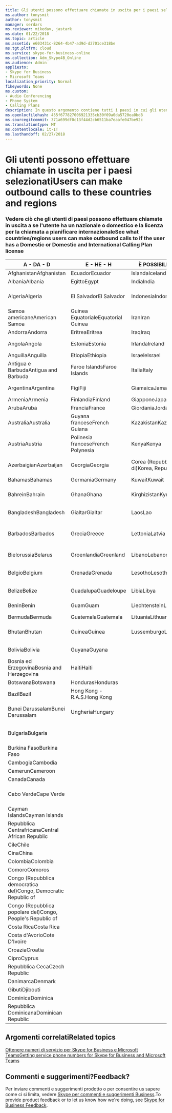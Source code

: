 ```yaml
---
title: Gli utenti possono effettuare chiamate in uscita per i paesi selezionati
ms.author: tonysmit
author: tonysmit
manager: serdars
ms.reviewer: mikedav, jastark
ms.date: 01/22/2018
ms.topic: article
ms.assetid: e603431c-8264-4b47-ad9d-d2701ce318be
ms.tgt.pltfrm: cloud
ms.service: skype-for-business-online
ms.collection: Adm_Skype4B_Online
ms.audience: Admin
appliesto:
- Skype for Business
- Microsoft Teams
localization_priority: Normal
f1keywords: None
ms.custom:
- Audio Conferencing
- Phone System
- Calling Plans
description: In questo argomento contiene tutti i paesi in cui gli utenti possono effettuare chiamate in uscita se dispongono di un piano di chiamata.
ms.openlocfilehash: 455f677827006921335cb30f09a0da5720ea0bd8
ms.sourcegitcommit: 371a699df0c13f44d2cb6511ba7eaafe047be92c
ms.translationtype: MT
ms.contentlocale: it-IT
ms.lasthandoff: 02/27/2018
---
```

# <a name="users-can-make-outbound-calls-to-these-countries-and-regions"></a><span data-ttu-id="886fd-103">Gli utenti possono effettuare chiamate in uscita per i paesi selezionati</span><span class="sxs-lookup"><span data-stu-id="886fd-103">Users can make outbound calls to these countries and regions</span></span>

### <a name="see-what-countriesregions-users-can-make-outbound-calls-to-if-the-user-has-a-domestic-or-domestic-and-international-calling-plan-license"></a><span data-ttu-id="886fd-104">Vedere ciò che gli utenti di paesi possono effettuare chiamate in uscita a se l'utente ha un nazionale o domestico e la licenza per la chiamata a pianificare internazionale</span><span class="sxs-lookup"><span data-stu-id="886fd-104">See what countries/regions users can make outbound calls to if the user has a Domestic or Domestic and International Calling Plan license</span></span>


|<span data-ttu-id="886fd-105">**A - D**</span><span class="sxs-lookup"><span data-stu-id="886fd-105">**A - D**</span></span>| <span data-ttu-id="886fd-106">**E - H**</span><span class="sxs-lookup"><span data-stu-id="886fd-106">**E - H**</span></span>|<span data-ttu-id="886fd-107">**È POSSIBILE - L**</span><span class="sxs-lookup"><span data-stu-id="886fd-107">**I - L**</span></span>|<span data-ttu-id="886fd-108">**M - O**</span><span class="sxs-lookup"><span data-stu-id="886fd-108">**M - O**</span></span>|<span data-ttu-id="886fd-109">**P - S**</span><span class="sxs-lookup"><span data-stu-id="886fd-109">**P - S**</span></span>|<span data-ttu-id="886fd-110">**T - Z**</span><span class="sxs-lookup"><span data-stu-id="886fd-110">**T - Z**</span></span>|
---|---|---|---|---|---|
|<span data-ttu-id="886fd-111">Afghanistan</span><span class="sxs-lookup"><span data-stu-id="886fd-111">Afghanistan</span></span>|<span data-ttu-id="886fd-112">Ecuador</span><span class="sxs-lookup"><span data-stu-id="886fd-112">Ecuador</span></span> |<span data-ttu-id="886fd-113">Islanda</span><span class="sxs-lookup"><span data-stu-id="886fd-113">Iceland</span></span> |<span data-ttu-id="886fd-114">Macao</span><span class="sxs-lookup"><span data-stu-id="886fd-114">Macau</span></span> |<span data-ttu-id="886fd-115">Pakistan</span><span class="sxs-lookup"><span data-stu-id="886fd-115">Pakistan</span></span> |<span data-ttu-id="886fd-116">Taiwan</span><span class="sxs-lookup"><span data-stu-id="886fd-116">Taiwan</span></span>   |
|<span data-ttu-id="886fd-117">Albania</span><span class="sxs-lookup"><span data-stu-id="886fd-117">Albania</span></span>|<span data-ttu-id="886fd-118">Egitto</span><span class="sxs-lookup"><span data-stu-id="886fd-118">Egypt</span></span> |<span data-ttu-id="886fd-119">India</span><span class="sxs-lookup"><span data-stu-id="886fd-119">India</span></span> |<span data-ttu-id="886fd-120">Macedonia</span><span class="sxs-lookup"><span data-stu-id="886fd-120">Macedonia</span></span> |<span data-ttu-id="886fd-121">Palau</span><span class="sxs-lookup"><span data-stu-id="886fd-121">Palau</span></span> |<span data-ttu-id="886fd-122">Tagikistan</span><span class="sxs-lookup"><span data-stu-id="886fd-122">Tajikistan</span></span>   |
|<span data-ttu-id="886fd-123">Algeria</span><span class="sxs-lookup"><span data-stu-id="886fd-123">Algeria</span></span>|<span data-ttu-id="886fd-124">El Salvador</span><span class="sxs-lookup"><span data-stu-id="886fd-124">El Salvador</span></span> |<span data-ttu-id="886fd-125">Indonesia</span><span class="sxs-lookup"><span data-stu-id="886fd-125">Indonesia</span></span> |<span data-ttu-id="886fd-126">Malawi</span><span class="sxs-lookup"><span data-stu-id="886fd-126">Malawi</span></span> |<span data-ttu-id="886fd-127">Autorità Palestinese</span><span class="sxs-lookup"><span data-stu-id="886fd-127">Palestinian Authority</span></span> |<span data-ttu-id="886fd-128">Tanzania (Repubblica unita di)</span><span class="sxs-lookup"><span data-stu-id="886fd-128">Tanzania, United Republic of</span></span>  |
|<span data-ttu-id="886fd-129">Samoa americane</span><span class="sxs-lookup"><span data-stu-id="886fd-129">American Samoa</span></span>|<span data-ttu-id="886fd-130">Guinea Equatoriale</span><span class="sxs-lookup"><span data-stu-id="886fd-130">Equatorial Guinea</span></span> |<span data-ttu-id="886fd-131">Iran</span><span class="sxs-lookup"><span data-stu-id="886fd-131">Iran</span></span> |<span data-ttu-id="886fd-132">Malesia</span><span class="sxs-lookup"><span data-stu-id="886fd-132">Malaysia</span></span> |<span data-ttu-id="886fd-133">Panama</span><span class="sxs-lookup"><span data-stu-id="886fd-133">Panama</span></span> | <span data-ttu-id="886fd-134">Thailandia</span><span class="sxs-lookup"><span data-stu-id="886fd-134">Thailand</span></span>   |
|<span data-ttu-id="886fd-135">Andorra</span><span class="sxs-lookup"><span data-stu-id="886fd-135">Andorra</span></span> |<span data-ttu-id="886fd-136">Eritrea</span><span class="sxs-lookup"><span data-stu-id="886fd-136">Eritrea</span></span> |<span data-ttu-id="886fd-137">Iraq</span><span class="sxs-lookup"><span data-stu-id="886fd-137">Iraq</span></span> |<span data-ttu-id="886fd-138">Mali</span><span class="sxs-lookup"><span data-stu-id="886fd-138">Mali</span></span> |<span data-ttu-id="886fd-139">Paraguay</span><span class="sxs-lookup"><span data-stu-id="886fd-139">Paraguay</span></span> |<span data-ttu-id="886fd-140">Togo</span><span class="sxs-lookup"><span data-stu-id="886fd-140">Togo</span></span>   |
|<span data-ttu-id="886fd-141">Angola</span><span class="sxs-lookup"><span data-stu-id="886fd-141">Angola</span></span> |<span data-ttu-id="886fd-142">Estonia</span><span class="sxs-lookup"><span data-stu-id="886fd-142">Estonia</span></span> |<span data-ttu-id="886fd-143">Irlanda</span><span class="sxs-lookup"><span data-stu-id="886fd-143">Ireland</span></span> |<span data-ttu-id="886fd-144">Malta</span><span class="sxs-lookup"><span data-stu-id="886fd-144">Malta</span></span> |<span data-ttu-id="886fd-145">Perù</span><span class="sxs-lookup"><span data-stu-id="886fd-145">Peru</span></span> | <span data-ttu-id="886fd-146">Trinidad e Tobago</span><span class="sxs-lookup"><span data-stu-id="886fd-146">Trinidad and Tobago</span></span>  |
|<span data-ttu-id="886fd-147">Anguilla</span><span class="sxs-lookup"><span data-stu-id="886fd-147">Anguilla</span></span> |<span data-ttu-id="886fd-148">Etiopia</span><span class="sxs-lookup"><span data-stu-id="886fd-148">Ethiopia</span></span> |<span data-ttu-id="886fd-149">Israele</span><span class="sxs-lookup"><span data-stu-id="886fd-149">Israel</span></span> |<span data-ttu-id="886fd-150">Marshall</span><span class="sxs-lookup"><span data-stu-id="886fd-150">Marshall Islands</span></span> | <span data-ttu-id="886fd-151">Filippine</span><span class="sxs-lookup"><span data-stu-id="886fd-151">Philippines</span></span> | <span data-ttu-id="886fd-152">Turchia</span><span class="sxs-lookup"><span data-stu-id="886fd-152">Turkey</span></span> |
|<span data-ttu-id="886fd-153">Antigua e Barbuda</span><span class="sxs-lookup"><span data-stu-id="886fd-153">Antigua and Barbuda</span></span> | <span data-ttu-id="886fd-154">Faroe Islands</span><span class="sxs-lookup"><span data-stu-id="886fd-154">Faroe Islands</span></span> |<span data-ttu-id="886fd-155">Italia</span><span class="sxs-lookup"><span data-stu-id="886fd-155">Italy</span></span> |<span data-ttu-id="886fd-156">Martinica</span><span class="sxs-lookup"><span data-stu-id="886fd-156">Martinique</span></span> |<span data-ttu-id="886fd-157">Polonia</span><span class="sxs-lookup"><span data-stu-id="886fd-157">Poland</span></span> |<span data-ttu-id="886fd-158">Turkmenistan</span><span class="sxs-lookup"><span data-stu-id="886fd-158">Turkmenistan</span></span> |
|<span data-ttu-id="886fd-159">Argentina</span><span class="sxs-lookup"><span data-stu-id="886fd-159">Argentina</span></span>|<span data-ttu-id="886fd-160">Figi</span><span class="sxs-lookup"><span data-stu-id="886fd-160">Fiji</span></span> |<span data-ttu-id="886fd-161">Giamaica</span><span class="sxs-lookup"><span data-stu-id="886fd-161">Jamaica</span></span> |<span data-ttu-id="886fd-162">Mauritius</span><span class="sxs-lookup"><span data-stu-id="886fd-162">Mauritius</span></span> |<span data-ttu-id="886fd-163">Portogallo</span><span class="sxs-lookup"><span data-stu-id="886fd-163">Portugal</span></span> |<span data-ttu-id="886fd-164">Turks e Caicos</span><span class="sxs-lookup"><span data-stu-id="886fd-164">Turks and Caicos</span></span>   |
|<span data-ttu-id="886fd-165">Armenia</span><span class="sxs-lookup"><span data-stu-id="886fd-165">Armenia</span></span> |<span data-ttu-id="886fd-166">Finlandia</span><span class="sxs-lookup"><span data-stu-id="886fd-166">Finland</span></span> |<span data-ttu-id="886fd-167">Giappone</span><span class="sxs-lookup"><span data-stu-id="886fd-167">Japan</span></span> |<span data-ttu-id="886fd-168">Mayotte</span><span class="sxs-lookup"><span data-stu-id="886fd-168">Mayotte</span></span> | <span data-ttu-id="886fd-169">Portorico</span><span class="sxs-lookup"><span data-stu-id="886fd-169">Puerto Rico</span></span> |<span data-ttu-id="886fd-170">Uganda</span><span class="sxs-lookup"><span data-stu-id="886fd-170">Uganda</span></span>  |
|<span data-ttu-id="886fd-171">Aruba</span><span class="sxs-lookup"><span data-stu-id="886fd-171">Aruba</span></span> |<span data-ttu-id="886fd-172">Francia</span><span class="sxs-lookup"><span data-stu-id="886fd-172">France</span></span> |<span data-ttu-id="886fd-173">Giordania</span><span class="sxs-lookup"><span data-stu-id="886fd-173">Jordan</span></span> |<span data-ttu-id="886fd-174">Messico</span><span class="sxs-lookup"><span data-stu-id="886fd-174">Mexico</span></span> |<span data-ttu-id="886fd-175">Qatar</span><span class="sxs-lookup"><span data-stu-id="886fd-175">Qatar</span></span> | <span data-ttu-id="886fd-176">Ucraina</span><span class="sxs-lookup"><span data-stu-id="886fd-176">Ukraine</span></span>   |
|<span data-ttu-id="886fd-177">Australia</span><span class="sxs-lookup"><span data-stu-id="886fd-177">Australia</span></span> |<span data-ttu-id="886fd-178">Guyana francese</span><span class="sxs-lookup"><span data-stu-id="886fd-178">French Guiana</span></span> |<span data-ttu-id="886fd-179">Kazakistan</span><span class="sxs-lookup"><span data-stu-id="886fd-179">Kazakhstan</span></span> |<span data-ttu-id="886fd-180">Micronesia</span><span class="sxs-lookup"><span data-stu-id="886fd-180">Micronesia</span></span> |<span data-ttu-id="886fd-181">Riunione</span><span class="sxs-lookup"><span data-stu-id="886fd-181">Reunion</span></span> |<span data-ttu-id="886fd-182">Emirati Arabi Uniti (E.A.U.)</span><span class="sxs-lookup"><span data-stu-id="886fd-182">United Arab Emirates (U.A.E)</span></span>  |
|<span data-ttu-id="886fd-183">Austria</span><span class="sxs-lookup"><span data-stu-id="886fd-183">Austria</span></span> |<span data-ttu-id="886fd-184">Polinesia francese</span><span class="sxs-lookup"><span data-stu-id="886fd-184">French Polynesia</span></span> |<span data-ttu-id="886fd-185">Kenya</span><span class="sxs-lookup"><span data-stu-id="886fd-185">Kenya</span></span> |<span data-ttu-id="886fd-186">Moldavia (Repubblica di)</span><span class="sxs-lookup"><span data-stu-id="886fd-186">Moldova, Republic of</span></span> |<span data-ttu-id="886fd-187">Romania</span><span class="sxs-lookup"><span data-stu-id="886fd-187">Romania</span></span> |<span data-ttu-id="886fd-188">Regno Unito</span><span class="sxs-lookup"><span data-stu-id="886fd-188">United Kingdom (U.K.)</span></span> |
|<span data-ttu-id="886fd-189">Azerbaigian</span><span class="sxs-lookup"><span data-stu-id="886fd-189">Azerbaijan</span></span> |<span data-ttu-id="886fd-190">Georgia</span><span class="sxs-lookup"><span data-stu-id="886fd-190">Georgia</span></span> |<span data-ttu-id="886fd-191">Corea (Repubblica di)</span><span class="sxs-lookup"><span data-stu-id="886fd-191">Korea, Republic of</span></span> |<span data-ttu-id="886fd-192">Monaco</span><span class="sxs-lookup"><span data-stu-id="886fd-192">Monaco</span></span> | <span data-ttu-id="886fd-193">Federazione Russa</span><span class="sxs-lookup"><span data-stu-id="886fd-193">Russian Federation</span></span> |<span data-ttu-id="886fd-194">Stati Uniti</span><span class="sxs-lookup"><span data-stu-id="886fd-194">United States (U.S.)</span></span>  |
|<span data-ttu-id="886fd-195">Bahamas</span><span class="sxs-lookup"><span data-stu-id="886fd-195">Bahamas</span></span> |<span data-ttu-id="886fd-196">Germania</span><span class="sxs-lookup"><span data-stu-id="886fd-196">Germany</span></span> |<span data-ttu-id="886fd-197">Kuwait</span><span class="sxs-lookup"><span data-stu-id="886fd-197">Kuwait</span></span> |<span data-ttu-id="886fd-198">Mongolia</span><span class="sxs-lookup"><span data-stu-id="886fd-198">Mongolia</span></span> |<span data-ttu-id="886fd-199">Ruanda</span><span class="sxs-lookup"><span data-stu-id="886fd-199">Rwanda</span></span> | <span data-ttu-id="886fd-200">Uruguay</span><span class="sxs-lookup"><span data-stu-id="886fd-200">Uruguay</span></span> |
|<span data-ttu-id="886fd-201">Bahrein</span><span class="sxs-lookup"><span data-stu-id="886fd-201">Bahrain</span></span> |<span data-ttu-id="886fd-202">Ghana</span><span class="sxs-lookup"><span data-stu-id="886fd-202">Ghana</span></span> |<span data-ttu-id="886fd-203">Kirghizistan</span><span class="sxs-lookup"><span data-stu-id="886fd-203">Kyrgyzstan</span></span> |<span data-ttu-id="886fd-204">Montenegro</span><span class="sxs-lookup"><span data-stu-id="886fd-204">Montenegro</span></span> | <span data-ttu-id="886fd-205">Saint Kitts and Nevis</span><span class="sxs-lookup"><span data-stu-id="886fd-205">Saint Kitts and Nevis</span></span> |<span data-ttu-id="886fd-206">Uzbekistan</span><span class="sxs-lookup"><span data-stu-id="886fd-206">Uzbekistan</span></span>  |
|<span data-ttu-id="886fd-207">Bangladesh</span><span class="sxs-lookup"><span data-stu-id="886fd-207">Bangladesh</span></span> |<span data-ttu-id="886fd-208">Gialtar</span><span class="sxs-lookup"><span data-stu-id="886fd-208">Gialtar</span></span> |<span data-ttu-id="886fd-209">Laos</span><span class="sxs-lookup"><span data-stu-id="886fd-209">Lao</span></span> |<span data-ttu-id="886fd-210">Montserrat</span><span class="sxs-lookup"><span data-stu-id="886fd-210">Montserrat</span></span> | <span data-ttu-id="886fd-211">Saint Lucia</span><span class="sxs-lookup"><span data-stu-id="886fd-211">Saint Lucia</span></span> |<span data-ttu-id="886fd-212">Città del Vaticano</span><span class="sxs-lookup"><span data-stu-id="886fd-212">Vatican City State</span></span>  |
|<span data-ttu-id="886fd-213">Barbados</span><span class="sxs-lookup"><span data-stu-id="886fd-213">Barbados</span></span> |<span data-ttu-id="886fd-214">Grecia</span><span class="sxs-lookup"><span data-stu-id="886fd-214">Greece</span></span> |<span data-ttu-id="886fd-215">Lettonia</span><span class="sxs-lookup"><span data-stu-id="886fd-215">Latvia</span></span> |<span data-ttu-id="886fd-216">Marocco</span><span class="sxs-lookup"><span data-stu-id="886fd-216">Morocco</span></span> |<span data-ttu-id="886fd-217">Saint Vincent e Grenadine</span><span class="sxs-lookup"><span data-stu-id="886fd-217">Saint Vincent and the Grenadines</span></span> |<span data-ttu-id="886fd-218">Venezuela</span><span class="sxs-lookup"><span data-stu-id="886fd-218">Venezuela</span></span>   |
|<span data-ttu-id="886fd-219">Bielorussia</span><span class="sxs-lookup"><span data-stu-id="886fd-219">Belarus</span></span> |<span data-ttu-id="886fd-220">Groenlandia</span><span class="sxs-lookup"><span data-stu-id="886fd-220">Greenland</span></span> |<span data-ttu-id="886fd-221">Libano</span><span class="sxs-lookup"><span data-stu-id="886fd-221">Lebanon</span></span> |<span data-ttu-id="886fd-222">Mozambico</span><span class="sxs-lookup"><span data-stu-id="886fd-222">Mozambique</span></span> | <span data-ttu-id="886fd-223">San Marino</span><span class="sxs-lookup"><span data-stu-id="886fd-223">San Marino</span></span> |<span data-ttu-id="886fd-224">Vietnam</span><span class="sxs-lookup"><span data-stu-id="886fd-224">Viet Nam</span></span>  |
|<span data-ttu-id="886fd-225">Belgio</span><span class="sxs-lookup"><span data-stu-id="886fd-225">Belgium</span></span> |<span data-ttu-id="886fd-226">Grenada</span><span class="sxs-lookup"><span data-stu-id="886fd-226">Grenada</span></span> |<span data-ttu-id="886fd-227">Lesotho</span><span class="sxs-lookup"><span data-stu-id="886fd-227">Lesotho</span></span> |<span data-ttu-id="886fd-228">Myanmar</span><span class="sxs-lookup"><span data-stu-id="886fd-228">Myanmar</span></span> | <span data-ttu-id="886fd-229">Arabia Saudita (المملكة العربية السعودية)</span><span class="sxs-lookup"><span data-stu-id="886fd-229">Saudi Arabia</span></span> | <span data-ttu-id="886fd-230">Isole Vergini (britanniche)</span><span class="sxs-lookup"><span data-stu-id="886fd-230">Virgin Islands (British)</span></span> |
|<span data-ttu-id="886fd-231">Belize</span><span class="sxs-lookup"><span data-stu-id="886fd-231">Belize</span></span> |<span data-ttu-id="886fd-232">Guadalupa</span><span class="sxs-lookup"><span data-stu-id="886fd-232">Guadeloupe</span></span> |<span data-ttu-id="886fd-233">Libia</span><span class="sxs-lookup"><span data-stu-id="886fd-233">Libya</span></span> |<span data-ttu-id="886fd-234">Namibia</span><span class="sxs-lookup"><span data-stu-id="886fd-234">Namibia</span></span> |<span data-ttu-id="886fd-235">Senegal</span><span class="sxs-lookup"><span data-stu-id="886fd-235">Senegal</span></span> | <span data-ttu-id="886fd-236">Isole Vergini (USA)</span><span class="sxs-lookup"><span data-stu-id="886fd-236">Virgin Islands (U.S.)</span></span>  |
|<span data-ttu-id="886fd-237">Benin</span><span class="sxs-lookup"><span data-stu-id="886fd-237">Benin</span></span> |<span data-ttu-id="886fd-238">Guam</span><span class="sxs-lookup"><span data-stu-id="886fd-238">Guam</span></span> |<span data-ttu-id="886fd-239">Liechtenstein</span><span class="sxs-lookup"><span data-stu-id="886fd-239">Liechtenstein</span></span> |<span data-ttu-id="886fd-240">Nepal</span><span class="sxs-lookup"><span data-stu-id="886fd-240">Nepal</span></span> | <span data-ttu-id="886fd-241">Serbia</span><span class="sxs-lookup"><span data-stu-id="886fd-241">Serbia</span></span> | <span data-ttu-id="886fd-242">Isole Wallis e Futuna</span><span class="sxs-lookup"><span data-stu-id="886fd-242">Wallis and Futuna Islands</span></span>  |
|<span data-ttu-id="886fd-243">Bermuda</span><span class="sxs-lookup"><span data-stu-id="886fd-243">Bermuda</span></span> |<span data-ttu-id="886fd-244">Guatemala</span><span class="sxs-lookup"><span data-stu-id="886fd-244">Guatemala</span></span> |<span data-ttu-id="886fd-245">Lituania</span><span class="sxs-lookup"><span data-stu-id="886fd-245">Lithuania</span></span> |<span data-ttu-id="886fd-246">Paesi Bassi</span><span class="sxs-lookup"><span data-stu-id="886fd-246">Netherlands</span></span> |<span data-ttu-id="886fd-247">Singapore</span><span class="sxs-lookup"><span data-stu-id="886fd-247">Singapore</span></span> |<span data-ttu-id="886fd-248">Yemen</span><span class="sxs-lookup"><span data-stu-id="886fd-248">Yemen</span></span> |
|<span data-ttu-id="886fd-249">Bhutan</span><span class="sxs-lookup"><span data-stu-id="886fd-249">Bhutan</span></span> |<span data-ttu-id="886fd-250">Guinea</span><span class="sxs-lookup"><span data-stu-id="886fd-250">Guinea</span></span> |<span data-ttu-id="886fd-251">Lussemburgo</span><span class="sxs-lookup"><span data-stu-id="886fd-251">Luxembourg</span></span> |<span data-ttu-id="886fd-252">Antille olandesi</span><span class="sxs-lookup"><span data-stu-id="886fd-252">Netherlands Antilles</span></span> |<span data-ttu-id="886fd-253">Slovacchia</span><span class="sxs-lookup"><span data-stu-id="886fd-253">Slovakia</span></span> |<span data-ttu-id="886fd-254">Zambia</span><span class="sxs-lookup"><span data-stu-id="886fd-254">Zambia</span></span>  |
|<span data-ttu-id="886fd-255">Bolivia</span><span class="sxs-lookup"><span data-stu-id="886fd-255">Bolivia</span></span> |<span data-ttu-id="886fd-256">Guyana</span><span class="sxs-lookup"><span data-stu-id="886fd-256">Guyana</span></span>| |<span data-ttu-id="886fd-257">Nuova Caledonia</span><span class="sxs-lookup"><span data-stu-id="886fd-257">New Caledonia</span></span> |<span data-ttu-id="886fd-258">Slovenia</span><span class="sxs-lookup"><span data-stu-id="886fd-258">Slovenia</span></span> |<span data-ttu-id="886fd-259">Zimbabwe</span><span class="sxs-lookup"><span data-stu-id="886fd-259">Zimbabwe</span></span> |
|<span data-ttu-id="886fd-260">Bosnia ed Erzegovina</span><span class="sxs-lookup"><span data-stu-id="886fd-260">Bosnia and Herzegovina</span></span> |<span data-ttu-id="886fd-261">Haiti</span><span class="sxs-lookup"><span data-stu-id="886fd-261">Haiti</span></span> ||<span data-ttu-id="886fd-262">Nuova Zelanda</span><span class="sxs-lookup"><span data-stu-id="886fd-262">New Zealand</span></span> |<span data-ttu-id="886fd-263">Sudafrica</span><span class="sxs-lookup"><span data-stu-id="886fd-263">South Africa</span></span> | 
|<span data-ttu-id="886fd-264">Botswana</span><span class="sxs-lookup"><span data-stu-id="886fd-264">Botswana</span></span> |<span data-ttu-id="886fd-265">Honduras</span><span class="sxs-lookup"><span data-stu-id="886fd-265">Honduras</span></span> ||<span data-ttu-id="886fd-266">Nicaragua</span><span class="sxs-lookup"><span data-stu-id="886fd-266">Nicaragua</span></span> |<span data-ttu-id="886fd-267">Spagna</span><span class="sxs-lookup"><span data-stu-id="886fd-267">Spain</span></span> |
|<span data-ttu-id="886fd-268">Bazil</span><span class="sxs-lookup"><span data-stu-id="886fd-268">Bazil</span></span> |<span data-ttu-id="886fd-269">Hong Kong - R.A.S.</span><span class="sxs-lookup"><span data-stu-id="886fd-269">Hong Kong</span></span> ||<span data-ttu-id="886fd-270">Niger</span><span class="sxs-lookup"><span data-stu-id="886fd-270">Niger</span></span> |<span data-ttu-id="886fd-271">Sri Lanka</span><span class="sxs-lookup"><span data-stu-id="886fd-271">Sri Lanka</span></span> | 
|<span data-ttu-id="886fd-272">Bunei Darussalam</span><span class="sxs-lookup"><span data-stu-id="886fd-272">Bunei Darussalam</span></span> |<span data-ttu-id="886fd-273">Ungheria</span><span class="sxs-lookup"><span data-stu-id="886fd-273">Hungary</span></span> ||<span data-ttu-id="886fd-274">Nigeria</span><span class="sxs-lookup"><span data-stu-id="886fd-274">Nigeria</span></span> |<span data-ttu-id="886fd-275">St. Pierre e Miquelon</span><span class="sxs-lookup"><span data-stu-id="886fd-275">St. Pierre and Miquelon</span></span> | 
|<span data-ttu-id="886fd-276">Bulgaria</span><span class="sxs-lookup"><span data-stu-id="886fd-276">Bulgaria</span></span> |||<span data-ttu-id="886fd-277">Isole Marianne Settentrionali</span><span class="sxs-lookup"><span data-stu-id="886fd-277">Northern Mariana Islands</span></span> |<span data-ttu-id="886fd-278">Sudan</span><span class="sxs-lookup"><span data-stu-id="886fd-278">Sudan</span></span> |
|<span data-ttu-id="886fd-279">Burkina Faso</span><span class="sxs-lookup"><span data-stu-id="886fd-279">Burkina Faso</span></span> |||<span data-ttu-id="886fd-280">Norvegia</span><span class="sxs-lookup"><span data-stu-id="886fd-280">Norway</span></span> |<span data-ttu-id="886fd-281">Suriname</span><span class="sxs-lookup"><span data-stu-id="886fd-281">Suriname</span></span> |
|<span data-ttu-id="886fd-282">Cambogia</span><span class="sxs-lookup"><span data-stu-id="886fd-282">Cambodia</span></span> |||<span data-ttu-id="886fd-283">Oman</span><span class="sxs-lookup"><span data-stu-id="886fd-283">Oman</span></span> |<span data-ttu-id="886fd-284">Swaziland</span><span class="sxs-lookup"><span data-stu-id="886fd-284">Swaziland</span></span> | 
|<span data-ttu-id="886fd-285">Camerun</span><span class="sxs-lookup"><span data-stu-id="886fd-285">Cameroon</span></span> ||||<span data-ttu-id="886fd-286">Svezia</span><span class="sxs-lookup"><span data-stu-id="886fd-286">Sweden</span></span> |
|<span data-ttu-id="886fd-287">Canada</span><span class="sxs-lookup"><span data-stu-id="886fd-287">Canada</span></span> ||||<span data-ttu-id="886fd-288">Svizzera</span><span class="sxs-lookup"><span data-stu-id="886fd-288">Switzerland</span></span> | 
|<span data-ttu-id="886fd-289">Cabo Verde</span><span class="sxs-lookup"><span data-stu-id="886fd-289">Cape Verde</span></span> ||||<span data-ttu-id="886fd-290">Repubblica Araba di Siria</span><span class="sxs-lookup"><span data-stu-id="886fd-290">Syrian Arab Republic</span></span> |
|<span data-ttu-id="886fd-291">Cayman Islands</span><span class="sxs-lookup"><span data-stu-id="886fd-291">Cayman Islands</span></span> |
|<span data-ttu-id="886fd-292">Repubblica Centrafricana</span><span class="sxs-lookup"><span data-stu-id="886fd-292">Central African Republic</span></span> |
|<span data-ttu-id="886fd-293">Cile</span><span class="sxs-lookup"><span data-stu-id="886fd-293">Chile</span></span> |
|<span data-ttu-id="886fd-294">Cina</span><span class="sxs-lookup"><span data-stu-id="886fd-294">China</span></span> |
|<span data-ttu-id="886fd-295">Colombia</span><span class="sxs-lookup"><span data-stu-id="886fd-295">Colombia</span></span> |
|<span data-ttu-id="886fd-296">Comoro</span><span class="sxs-lookup"><span data-stu-id="886fd-296">Comoros</span></span> |
|<span data-ttu-id="886fd-297">Congo (Repubblica democratica del)</span><span class="sxs-lookup"><span data-stu-id="886fd-297">Congo, Democratic Republic of</span></span> |
|<span data-ttu-id="886fd-298">Congo (Repubblica popolare del)</span><span class="sxs-lookup"><span data-stu-id="886fd-298">Congo, People's Republic of</span></span> |
|<span data-ttu-id="886fd-299">Costa Rica</span><span class="sxs-lookup"><span data-stu-id="886fd-299">Costa Rica</span></span> |
|<span data-ttu-id="886fd-300">Costa d'Avorio</span><span class="sxs-lookup"><span data-stu-id="886fd-300">Cote D'Ivoire</span></span> |
|<span data-ttu-id="886fd-301">Croazia</span><span class="sxs-lookup"><span data-stu-id="886fd-301">Croatia</span></span> |
|<span data-ttu-id="886fd-302">Cipro</span><span class="sxs-lookup"><span data-stu-id="886fd-302">Cyprus</span></span> |
|<span data-ttu-id="886fd-303">Repubblica Ceca</span><span class="sxs-lookup"><span data-stu-id="886fd-303">Czech Republic</span></span> |
|<span data-ttu-id="886fd-304">Danimarca</span><span class="sxs-lookup"><span data-stu-id="886fd-304">Denmark</span></span> |
|<span data-ttu-id="886fd-305">Gibuti</span><span class="sxs-lookup"><span data-stu-id="886fd-305">Djibouti</span></span> |
|<span data-ttu-id="886fd-306">Dominica</span><span class="sxs-lookup"><span data-stu-id="886fd-306">Dominica</span></span> |
|<span data-ttu-id="886fd-307">Repubblica Dominicana</span><span class="sxs-lookup"><span data-stu-id="886fd-307">Dominican Republic</span></span> |

## <a name="related-topics"></a><span data-ttu-id="886fd-308">Argomenti correlati</span><span class="sxs-lookup"><span data-stu-id="886fd-308">Related topics</span></span>

[<span data-ttu-id="886fd-309">Ottenere numeri di servizio per Skype for Business e Microsoft Teams</span><span class="sxs-lookup"><span data-stu-id="886fd-309">Getting service phone numbers for Skype for Business and Microsoft Teams</span></span>](../what-is-phone-system-in-office-365/getting-service-phone-numbers.md)

## <a name="feedback"></a><span data-ttu-id="886fd-310">Commenti e suggerimenti?</span><span class="sxs-lookup"><span data-stu-id="886fd-310">Feedback?</span></span>
<span data-ttu-id="886fd-311">Per inviare commenti e suggerimenti prodotto o per consentire us sapere come ci si limita, vedere [Skype per commenti e suggerimenti Business](https://www.skypefeedback.com).</span><span class="sxs-lookup"><span data-stu-id="886fd-311">To provide product feedback or to let us know how we're doing, see [Skype for Business Feedback](https://www.skypefeedback.com).</span></span>